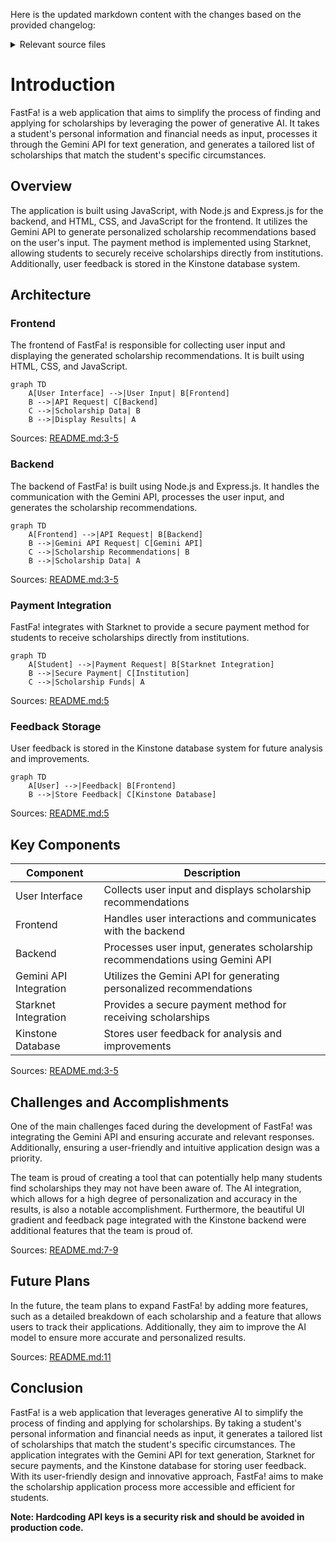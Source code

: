 Here is the updated markdown content with the changes based on the provided changelog:

<details>
<summary>Relevant source files</summary>

The following file was used as context for generating this wiki page:

- [README.md](https://github.com/agattani123/Fast-Fa/blob/master/README.md)

</details>

# Introduction

FastFa! is a web application that aims to simplify the process of finding and applying for scholarships by leveraging the power of generative AI. It takes a student's personal information and financial needs as input, processes it through the Gemini API for text generation, and generates a tailored list of scholarships that match the student's specific circumstances.

## Overview

The application is built using JavaScript, with Node.js and Express.js for the backend, and HTML, CSS, and JavaScript for the frontend. It utilizes the Gemini API to generate personalized scholarship recommendations based on the user's input. The payment method is implemented using Starknet, allowing students to securely receive scholarships directly from institutions. Additionally, user feedback is stored in the Kinstone database system.

## Architecture

### Frontend

The frontend of FastFa! is responsible for collecting user input and displaying the generated scholarship recommendations. It is built using HTML, CSS, and JavaScript.

```mermaid
graph TD
    A[User Interface] -->|User Input| B[Frontend]
    B -->|API Request| C[Backend]
    C -->|Scholarship Data| B
    B -->|Display Results| A
```

Sources: [README.md:3-5]()

### Backend

The backend of FastFa! is built using Node.js and Express.js. It handles the communication with the Gemini API, processes the user input, and generates the scholarship recommendations.

```mermaid
graph TD
    A[Frontend] -->|API Request| B[Backend]
    B -->|Gemini API Request| C[Gemini API]
    C -->|Scholarship Recommendations| B
    B -->|Scholarship Data| A
```

Sources: [README.md:3-5]()

### Payment Integration

FastFa! integrates with Starknet to provide a secure payment method for students to receive scholarships directly from institutions.

```mermaid
graph TD
    A[Student] -->|Payment Request| B[Starknet Integration]
    B -->|Secure Payment| C[Institution]
    C -->|Scholarship Funds| A
```

Sources: [README.md:5]()

### Feedback Storage

User feedback is stored in the Kinstone database system for future analysis and improvements.

```mermaid
graph TD
    A[User] -->|Feedback| B[Frontend]
    B -->|Store Feedback| C[Kinstone Database]
```

Sources: [README.md:5]()

## Key Components

| Component | Description |
| --- | --- |
| User Interface | Collects user input and displays scholarship recommendations |
| Frontend | Handles user interactions and communicates with the backend |
| Backend | Processes user input, generates scholarship recommendations using Gemini API |
| Gemini API Integration | Utilizes the Gemini API for generating personalized recommendations |
| Starknet Integration | Provides a secure payment method for receiving scholarships |
| Kinstone Database | Stores user feedback for analysis and improvements |

Sources: [README.md:3-5]()

## Challenges and Accomplishments

One of the main challenges faced during the development of FastFa! was integrating the Gemini API and ensuring accurate and relevant responses. Additionally, ensuring a user-friendly and intuitive application design was a priority.

The team is proud of creating a tool that can potentially help many students find scholarships they may not have been aware of. The AI integration, which allows for a high degree of personalization and accuracy in the results, is also a notable accomplishment. Furthermore, the beautiful UI gradient and feedback page integrated with the Kinstone backend were additional features that the team is proud of.

Sources: [README.md:7-9]()

## Future Plans

In the future, the team plans to expand FastFa! by adding more features, such as a detailed breakdown of each scholarship and a feature that allows users to track their applications. Additionally, they aim to improve the AI model to ensure more accurate and personalized results.

Sources: [README.md:11]()

## Conclusion

FastFa! is a web application that leverages generative AI to simplify the process of finding and applying for scholarships. By taking a student's personal information and financial needs as input, it generates a tailored list of scholarships that match the student's specific circumstances. The application integrates with the Gemini API for text generation, Starknet for secure payments, and the Kinstone database for storing user feedback. With its user-friendly design and innovative approach, FastFa! aims to make the scholarship application process more accessible and efficient for students.

**Note: Hardcoding API keys is a security risk and should be avoided in production code.**